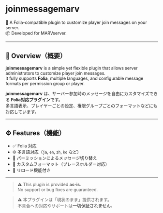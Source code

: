 # joinmessagemarv

💬 A Folia-compatible plugin to customize player join messages on your server.  
📦 Developed for MARVserver.

---

## 📝 Overview（概要）

**joinmessagemarv** is a simple yet flexible plugin that allows server administrators to customize player join messages.  
It fully supports **Folia**, multiple languages, and configurable message formats per permission group or player.

**joinmessagemarv** は、サーバー参加時のメッセージを自由にカスタマイズできる **Folia対応プラグイン**です。  
多言語表示、プレイヤーごとの設定、権限グループごとのフォーマットなどにも対応しています。

---

## ⚙️ Features（機能）

- ✅ Folia 対応
- 🌐 多言語対応（`ja`, `en`, `zh`, `ko` など）
- 🛂 パーミッションによるメッセージ切り替え
- 🎨 カスタムフォーマット（プレースホルダー対応）
- 🔁 リロード機能付き

---

> ⚠️ This plugin is provided **as-is**.  
> No support or bug fixes are guaranteed.

> ⚠️ 本プラグインは「現状のまま」提供されます。  
> 不具合への対応やサポートは**一切保証されません**。
